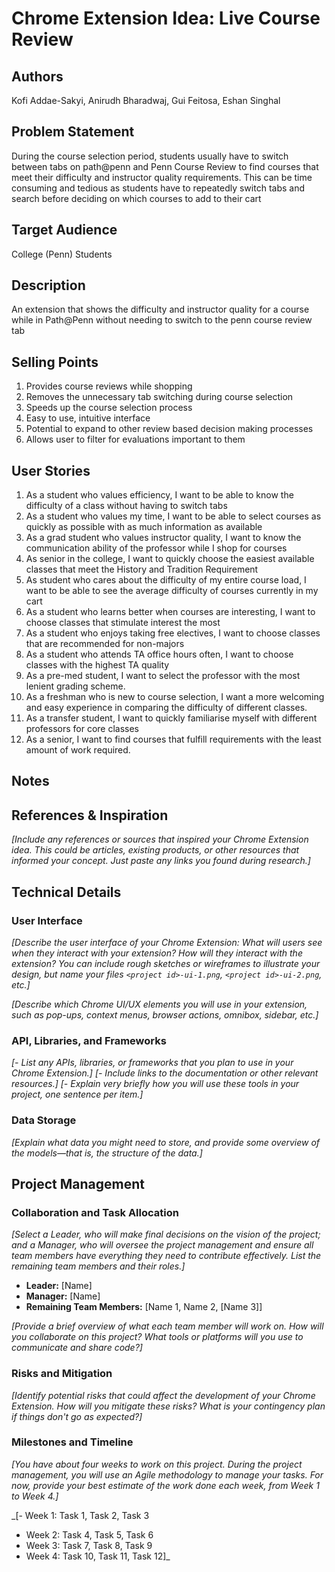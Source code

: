 # Chrome Extension Idea: Live Course Review

## Authors

Kofi Addae-Sakyi, Anirudh Bharadwaj, Gui Feitosa, Eshan Singhal

## Problem Statement

During the course selection period, students usually have to switch between tabs on path@penn and Penn Course Review to find courses that meet their difficulty and instructor quality requirements. This can be time consuming and tedious as students have to repeatedly switch tabs and search before deciding on which courses to add to their cart

## Target Audience

College (Penn) Students

## Description

An extension that shows the difficulty and instructor quality for a course while in Path@Penn without needing to switch to the penn course review tab

## Selling Points

1. Provides course reviews while shopping
2. Removes the unnecessary tab switching during course selection
3. Speeds up the course selection process
4. Easy to use, intuitive interface
5. Potential to expand to other review based decision making processes
6. Allows user to filter for evaluations important to them

## User Stories

1. As a student who values efficiency, I want to be able to know the difficulty of a class without having to switch tabs
2. As a student who values my time, I want to be able to select courses as quickly as possible with as much information as available
2. As a grad student who values instructor quality, I want to know the communication ability of the professor while I shop for courses
4. As senior in the college, I want to quickly choose the easiest available classes that meet the History and Tradition Requirement
5. As student who cares about the difficulty of my entire course load, I want to be able to see the average difficulty of courses currently in my cart
6. As a student who learns better when courses are interesting, I want to choose classes that stimulate interest the most
7. As a student who enjoys taking free electives, I want to choose classes that are recommended for non-majors
8. As a student who attends TA office hours often, I want to choose classes with the highest TA quality
9. As a pre-med student, I want to select the professor with the most lenient grading scheme.
10. As a freshman who is new to course selection, I want a more welcoming and easy experience in comparing the difficulty of different classes. 
11. As a transfer student, I want to quickly familiarise myself with different professors for core classes 
12. As a senior, I want to find courses that fulfill requirements with the least amount of work required. 

## Notes

## References & Inspiration

_[Include any references or sources that inspired your Chrome Extension idea. This could be articles, existing products, or other resources that informed your concept. Just paste any links you found during research.]_

## Technical Details

### User Interface

_[Describe the user interface of your Chrome Extension: What will users see when they interact with your extension? How will they interact with the extension? You can include rough sketches or wireframes to illustrate your design, but name your files `<project id>-ui-1.png`, `<project id>-ui-2.png`, etc.]_

_[Describe which Chrome UI/UX elements you will use in your extension, such as pop-ups, context menus, browser actions, omnibox, sidebar, etc.]_

### API, Libraries, and Frameworks

_[- List any APIs, libraries, or frameworks that you plan to use in your Chrome Extension.]_
_[- Include links to the documentation or other relevant resources.]_
_[- Explain very briefly how you will use these tools in your project, one sentence per item.]_

### Data Storage

_[Explain what data you might need to store, and provide some overview of the models—that is, the structure of the data.]_

## Project Management

### Collaboration and Task Allocation

_[Select a Leader, who will make final decisions on the vision of the project; and a Manager, who will oversee the project management and ensure all team members have everything they need to contribute effectively. List the remaining team members and their roles.]_

- **Leader:** [Name]
- **Manager:** [Name]
- **Remaining Team Members:** [Name 1, Name 2, [Name 3]]

_[Provide a brief overview of what each team member will work on. How will you collaborate on this project? What tools or platforms will you use to communicate and share code?]_

### Risks and Mitigation

_[Identify potential risks that could affect the development of your Chrome Extension. How will you mitigate these risks? What is your contingency plan if things don't go as expected?]_

### Milestones and Timeline

_[You have about four weeks to work on this project. During the project management, you will use an Agile methodology to manage your tasks. For now, provide your best estimate of the work done each week, from Week 1 to Week 4.]_

_[- Week 1: Task 1, Task 2, Task 3
- Week 2: Task 4, Task 5, Task 6
- Week 3: Task 7, Task 8, Task 9
- Week 4: Task 10, Task 11, Task 12]_
